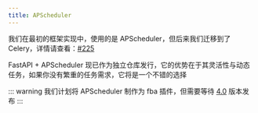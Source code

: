 ```yaml
---
title: APScheduler
---
```


我们在最初的框架实现中，使用的是 APScheduler，但后来我们迁移到了
Celery，详情请查看：[#225](https://github.com/fastapi-practices/fastapi_best_architecture/discussions/225)

FastAPI + APScheduler 现已作为独立仓库发行，它的优势在于其灵活性与动态任务，如果你没有繁重的任务需求，它将是一个不错的选择

<RepoCard repo="fastapi-practices/fastapi_scheduler" />

::: warning
我们计划将 APScheduler 制作为 fba 插件，但需要等待 [4.0](https://github.com/agronholm/apscheduler/issues/465#issuecomment-2818889743)
版本发布
:::